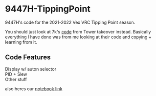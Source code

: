 # 9447H-TippingPoint
9447H's code for the 2021-2022 Vex VRC Tipping Point season.

You should just look at 7k's [code](https://github.com/kharu6883/tower_takeover) from Tower takeover instead. Basically everything I have done was from me looking at their code and copying + learning from it.

## Code Features
Display w/ auton selector <br>
PID + Slew <br>
Other stuff

also heres our [notebook link](https://psaschool.github.io/stunning-telegram/intro.html) 
